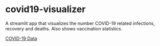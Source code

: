 # covid19-visualizer

A streamlit app that visualizes the number COVID-19 related infections, recovery and deaths. Also shows vaccination statistics.

[COVID-19 Data](https://github.com/CSSEGISandData/COVID-19)

